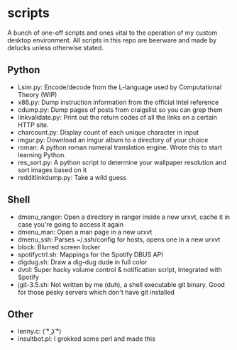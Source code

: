 # scripts

A bunch of one-off scripts and ones vital to the operation of my custom desktop environment. All scripts in this repo are beerware and made by delucks unless otherwise stated.

## Python

* Lsim.py: Encode/decode from the L-language used by Computational Theory (WIP)
* x86.py: Dump instruction information from the official Intel reference
* cdump.py: Dump pages of posts from craigslist so you can grep them
* linkvalidate.py: Print out the return codes of all the links on a certain HTTP site.
* charcount.py: Display count of each unique character in input
* imgur.py: Download an imgur album to a directory of your choice
* roman: A python roman numeral translation engine. Wrote this to start learning Python.
* res_sort.py: A python script to determine your wallpaper resolution and sort images based on it
* redditlinkdump.py: Take a wild guess

## Shell

* dmenu_ranger: Open a directory in ranger inside a new urxvt, cache it in case you're going to access it again
* dmenu_man: Open a man page in a new urxvt
* dmenu_ssh: Parses ~/.ssh/config for hosts, opens one in a new urxvt
* block: Blurred screen locker
* spotifyctrl.sh: Mappings for the Spotify DBUS API
* digdug.sh: Draw a dig-dug dude in full color
* dvol: Super hacky volume control & notification script, integrated with Spotify
* jgit-3.5.sh: Not written by me (duh), a shell executable git binary. Good for those pesky servers which don't have git installed

## Other

* lenny.c: ( ͡° ͜ʖ ͡°)
* insultbot.pl: I grokked some perl and made this
